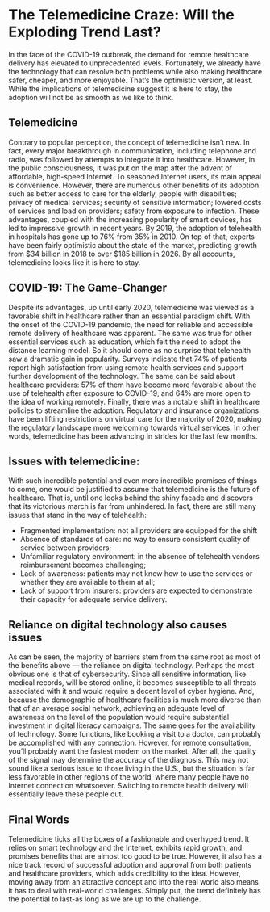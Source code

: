 # The Telemedicine Craze: Will the Exploding Trend Last?


In the face of the COVID-19 outbreak, the demand for remote healthcare delivery has elevated to unprecedented levels. Fortunately, we already have the technology that can resolve both problems while also making healthcare safer, cheaper, and more enjoyable. That’s the optimistic version, at least. While the implications of telemedicine suggest it is here to stay, the adoption will not be as smooth as we like to think.
## Telemedicine
Contrary to popular perception, the concept of telemedicine isn’t new. In fact, every major breakthrough in communication, including telephone and radio, was followed by attempts to integrate it into healthcare. However, in the public consciousness, it was put on the map after the advent of affordable, high-speed Internet. To seasoned Internet users, its main appeal is convenience. However, there are numerous other benefits of its adoption such as better access to care for the elderly, people with disabilities; privacy of medical services; security of sensitive information; lowered costs of services and load on providers; safety from exposure to infection.
These advantages, coupled with the increasing popularity of smart devices, has led to impressive growth in recent years. By 2019, the adoption of telehealth in hospitals has gone up to 76% from 35% in 2010. On top of that, experts have been fairly optimistic about the state of the market, predicting growth from $34 billion in 2018 to over $185 billion in 2026. By all accounts, telemedicine looks like it is here to stay.
## COVID-19: The Game-Changer
Despite its advantages, up until early 2020, telemedicine was viewed as a favorable shift in healthcare rather than an essential paradigm shift. With the onset of the COVID-19 pandemic, the need for reliable and accessible remote delivery of healthcare was apparent. The same was true for other essential services such as education, which felt the need to adopt the distance learning model.
So it should come as no surprise that telehealth saw a dramatic gain in popularity. Surveys indicate that 74% of patients report high satisfaction from using remote health services and support further development of the technology. The same can be said about healthcare providers: 57% of them have become more favorable about the use of telehealth after exposure to COVID-19, and 64% are more open to the idea of working remotely.
Finally, there was a notable shift in healthcare policies to streamline the adoption. Regulatory and insurance organizations have been lifting restrictions on virtual care for the majority of 2020, making the regulatory landscape more welcoming towards virtual services. In other words, telemedicine has been advancing in strides for the last few months.
## Issues with telemedicine:
With such incredible potential and even more incredible promises of things to come, one would be justified to assume that telemedicine is the future of healthcare. That is, until one looks behind the shiny facade and discovers that its victorious march is far from unhindered. In fact, there are still many issues that stand in the way of telehealth:
* Fragmented implementation: not all providers are equipped for the shift
* Absence of standards of care: no way to ensure consistent quality of service between providers;
* Unfamiliar regulatory environment: in the absence of telehealth vendors reimbursement becomes challenging;
* Lack of awareness: patients may not know how to use the services or whether they are available to them at all;
* Lack of support from insurers: providers are expected to demonstrate their capacity for adequate service delivery.
## Reliance on digital technology also causes issues 
As can be seen, the majority of barriers stem from the same root as most of the benefits above — the reliance on digital technology. Perhaps the most obvious one is that of cybersecurity. Since all sensitive information, like medical records, will be stored online, it becomes susceptible to all threats associated with it and would require a decent level of cyber hygiene. And, because the demographic of healthcare facilities is much more diverse than that of an average social network, achieving an adequate level of awareness on the level of the population would require substantial investment in digital literacy campaigns.
The same goes for the availability of technology. Some functions, like booking a visit to a doctor, can probably be accomplished with any connection. However, for remote consultation, you’ll probably want the fastest modem on the market. After all, the quality of the signal may determine the accuracy of the diagnosis. This may not sound like a serious issue to those living in the U.S., but the situation is far less favorable in other regions of the world, where many people have no Internet connection whatsoever. Switching to remote health delivery will essentially leave these people out.
## Final Words
Telemedicine ticks all the boxes of a fashionable and overhyped trend. It relies on smart technology and the Internet, exhibits rapid growth, and promises benefits that are almost too good to be true. However, it also has a nice track record of successful adoption and approval from both patients and healthcare providers, which adds credibility to the idea. However, moving away from an attractive concept and into the real world also means it has to deal with real-world challenges. Simply put, the trend definitely has the potential to last-as long as we are up to the challenge.
